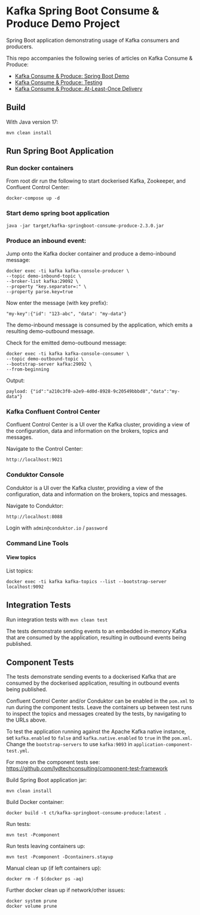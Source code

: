 # Kafka Spring Boot Consume & Produce Demo Project

Spring Boot application demonstrating usage of Kafka consumers and producers.

This repo accompanies the following series of articles on Kafka Consume & Produce: 

- [Kafka Consume & Produce: Spring Boot Demo](https://www.lydtechconsulting.com/blog-kafka-consume-produce-demo.html) 
- [Kafka Consume & Produce: Testing](https://www.lydtechconsulting.com/blog-kafka-consume-produce-testing.html)
- [Kafka Consume & Produce: At-Least-Once Delivery](https://www.lydtechconsulting.com/blog-kafka-consume-produce-at-least-once.html)

## Build

With Java version 17:

```
mvn clean install
```

## Run Spring Boot Application

### Run docker containers

From root dir run the following to start dockerised Kafka, Zookeeper, and Confluent Control Center:
```
docker-compose up -d
```

### Start demo spring boot application
```
java -jar target/kafka-springboot-consume-produce-2.3.0.jar
```

### Produce an inbound event:

Jump onto the Kafka docker container and produce a demo-inbound message:
```
docker exec -ti kafka kafka-console-producer \
--topic demo-inbound-topic \
--broker-list kafka:29092 \
--property "key.separator=:" \
--property parse.key=true
```
Now enter the message (with key prefix):
```
"my-key":{"id": "123-abc", "data": "my-data"}
```
The demo-inbound message is consumed by the application, which emits a resulting demo-outbound message.

Check for the emitted demo-outbound message:
```
docker exec -ti kafka kafka-console-consumer \
--topic demo-outbound-topic \
--bootstrap-server kafka:29092 \
--from-beginning
```
Output:
```
payload: {"id":"a210c3f0-a2e9-4d0d-8928-9c20549bbbd8","data":"my-data"}
```

### Kafka Confluent Control Center

Confluent Control Center is a UI over the Kafka cluster, providing a view of the configuration, data and information on the brokers, topics and messages.

Navigate to the Control Center:
```
http://localhost:9021
```

### Conduktor Console

Conduktor is a UI over the Kafka cluster, providing a view of the configuration, data and information on the brokers, topics and messages.

Navigate to Conduktor:
```
http://localhost:8088
```

Login with `admin@conduktor.io` / `password`

### Command Line Tools

#### View topics

List topics:
```
docker exec -ti kafka kafka-topics --list --bootstrap-server localhost:9092
```

## Integration Tests

Run integration tests with `mvn clean test`

The tests demonstrate sending events to an embedded in-memory Kafka that are consumed by the application, resulting in outbound events being published.

## Component Tests

The tests demonstrate sending events to a dockerised Kafka that are consumed by the dockerised application, resulting in outbound events being published.

Confluent Control Center and/or Conduktor can be enabled in the `pom.xml` to run during the component tests.  Leave the containers up between test runs to inspect the topics and messages created by the tests, by navigating to the URLs above.

To test the application running against the Apache Kafka native instance, set `kafka.enabled` to `false` and `kafka.native.enabled` to `true` in the `pom.xml`.  Change the `bootstrap-servers` to use `kafka:9093` in `application-component-test.yml`.

For more on the component tests see: https://github.com/lydtechconsulting/component-test-framework

Build Spring Boot application jar:
```
mvn clean install
```

Build Docker container:
```
docker build -t ct/kafka-springboot-consume-produce:latest .
```

Run tests:
```
mvn test -Pcomponent
```

Run tests leaving containers up:
```
mvn test -Pcomponent -Dcontainers.stayup
```

Manual clean up (if left containers up):
```
docker rm -f $(docker ps -aq)
```

Further docker clean up if network/other issues:
```
docker system prune
docker volume prune
```
